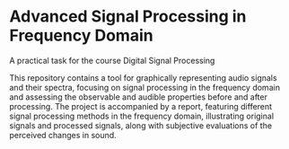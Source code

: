 # Advanced Signal Processing in Frequency Domain
A practical task for the course Digital Signal Processing

This repository contains a tool for graphically representing audio signals and their spectra, focusing on signal processing in the frequency domain and assessing the observable and audible properties before and after processing. The project is accompanied by a report, featuring different signal processing methods in the frequency domain, illustrating original signals and processed signals, along with subjective evaluations of the perceived changes in sound. 
